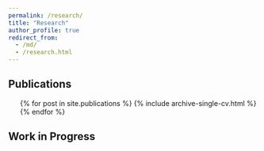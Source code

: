 ```yaml
---
permalink: /research/
title: "Research"
author_profile: true
redirect_from: 
  - /md/
  - /research.html
---
```



## Publications

  <ol>{% for post in site.publications %}
    {% include archive-single-cv.html %}
  {% endfor %}</ol>
  
## Work in Progress

  
